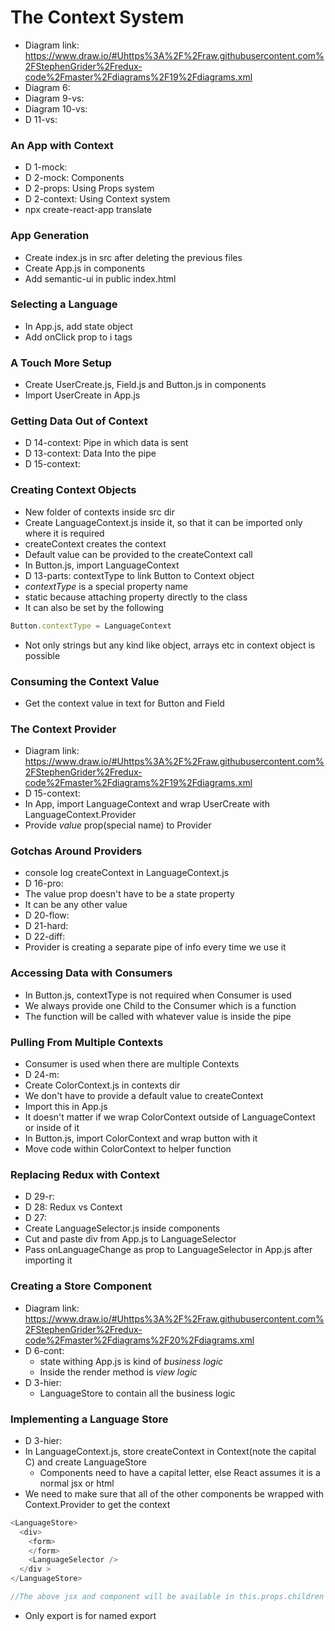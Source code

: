 # The Context System
* Diagram link: https://www.draw.io/#Uhttps%3A%2F%2Fraw.githubusercontent.com%2FStephenGrider%2Fredux-code%2Fmaster%2Fdiagrams%2F19%2Fdiagrams.xml
* Diagram 6:
* Diagram 9-vs:
* Diagram 10-vs:
* D 11-vs:

### An App with Context
* D 1-mock:
* D 2-mock: Components
* D 2-props: Using Props system
* D 2-context: Using Context system
* npx create-react-app translate

### App Generation
* Create index.js in src after deleting the previous files
* Create App.js in components
* Add semantic-ui in public index.html

### Selecting a Language
* In App.js, add state object
* Add onClick prop to i tags

### A Touch More Setup
* Create UserCreate.js, Field.js and Button.js in components
* Import UserCreate in App.js

### Getting Data Out of Context
* D 14-context: Pipe in which data is sent
* D 13-context: Data Into the pipe
* D 15-context:

### Creating Context Objects
* New folder of contexts inside src dir
* Create LanguageContext.js inside it, so that it can be imported only where it is required
* createContext creates the context
* Default value can be provided to the createContext call
* In Button.js, import LanguageContext
* D 13-parts: contextType to link Button to Context object
* *contextType* is a special property name
* static because attaching property directly to the class
* It can also be set by the following
```js
Button.contextType = LanguageContext
```
* Not only strings but any kind like object, arrays etc in context object is possible

### Consuming the Context Value
* Get the context value in text for Button and Field

### The Context Provider
* Diagram link: https://www.draw.io/#Uhttps%3A%2F%2Fraw.githubusercontent.com%2FStephenGrider%2Fredux-code%2Fmaster%2Fdiagrams%2F19%2Fdiagrams.xml
* D 15-context:
* In App, import LanguageContext and wrap UserCreate with LanguageContext.Provider
* Provide *value* prop(special name) to Provider

### Gotchas Around Providers
* console log createContext in LanguageContext.js
* D 16-pro:
* The value prop doesn't have to be a state property
* It can be any other value
* D 20-flow:
* D 21-hard:
* D 22-diff:
* Provider is creating a separate pipe of info every time we use it

### Accessing Data with Consumers
* In Button.js, contextType is not required when Consumer is used
* We always provide one Child to the Consumer which is a function
* The function will be called with whatever value is inside the pipe

### Pulling From Multiple Contexts
* Consumer is used when there are multiple Contexts
* D 24-m:
* Create ColorContext.js in contexts dir
* We don't have to provide a default value to createContext
* Import this in App.js
* It doesn't matter if we wrap ColorContext outside of LanguageContext or inside of it
* In Button.js, import ColorContext and wrap button with it
* Move code within ColorContext to helper function

### Replacing Redux with Context
* D 29-r:
* D 28: Redux vs Context
* D 27:
* Create LanguageSelector.js inside components
* Cut and paste div from App.js to LanguageSelector
* Pass onLanguageChange as prop to LanguageSelector in App.js after importing it

### Creating a Store Component
* Diagram link: https://www.draw.io/#Uhttps%3A%2F%2Fraw.githubusercontent.com%2FStephenGrider%2Fredux-code%2Fmaster%2Fdiagrams%2F20%2Fdiagrams.xml
* D 6-cont: 
  * state withing App.js is kind of *business logic*
  * Inside the render method is *view logic*
* D 3-hier:
  * LanguageStore to contain all the business logic

### Implementing a Language Store
* D 3-hier:
* In LanguageContext.js, store createContext in Context(note the capital C) and create LanguageStore
  * Components need to have a capital letter, else React assumes it is a normal jsx or html
* We need to make sure that all of the other components be wrapped with Context.Provider to get the context
```js
<LanguageStore>
  <div>
    <form>
    </form>
    <LanguageSelector />
  </div >
</LanguageStore>

//The above jsx and component will be available in this.props.children
```
* Only export is for named export